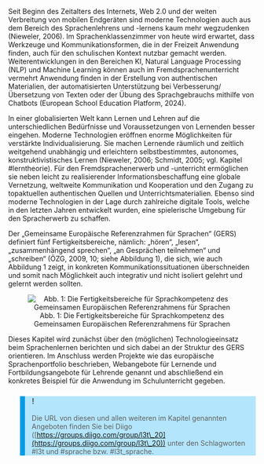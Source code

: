 <!-- filename: 01_Einleitung.md -->
<!-- title: Einleitung -->

Seit Beginn des Zeitalters des Internets, Web 2.0 und der weiten Verbreitung von mobilen Endgeräten sind moderne Technologien auch aus dem Bereich des Sprachenlehrens und -lernens kaum mehr wegzudenken (Nieweler, 2006). Im Sprachenklassenzimmer von heute wird erwartet, dass Werkzeuge und Kommunikationsformen, die in der Freizeit Anwendung finden, auch für den schulischen Kontext nutzbar gemacht werden. Weiterentwicklungen in den Bereichen KI, Natural Language Processing (NLP) und Machine Learning können auch im Fremdsprachenunterricht vermehrt Anwendung finden in der Erstellung von authentischen Materialien, der automatisierten Unterstützung bei Verbesserung/Übersetzung von Texten oder der Übung des Sprachgebrauchs mithilfe von Chatbots (European School Education Platform, 2024).

In einer globalisierten Welt kann Lernen und Lehren auf die unterschiedlichen Bedürfnisse und Voraussetzungen von Lernenden besser eingehen. Moderne Technologien eröffnen enorme Möglichkeiten für verstärkte Individualisierung. Sie machen Lernende räumlich und zeitlich weitgehend unabhängig und erleichtern selbstbestimmtes, autonomes, konstruktivistisches Lernen (Nieweler, 2006; Schmidt, 2005; vgl. Kapitel #lerntheorie). Für den Fremdsprachenerwerb und -unterricht ermöglichen sie neben leicht zu realisierender Informationsbeschaffung eine globale Vernetzung, weltweite Kommunikation und Kooperation und den Zugang zu topaktuellen authentischen Quellen und Unterrichtsmaterialien. Ebenso sind moderne Technologien in der Lage durch zahlreiche digitale Tools, welche in den letzten Jahren entwickelt wurden, eine spielerische Umgebung für den Spracherwerb zu schaffen.

Der „Gemeinsame Europäische Referenzrahmen für Sprachen“ (GERS) definiert fünf Fertigkeitsbereiche, nämlich: „hören“, „lesen“, „zusammenhängend sprechen“, „an Gesprächen teilnehmen“ und „schreiben“ (ÖZG, 2009, 10; siehe Abbildung 1), die sich, wie auch Abbildung 1 zeigt, in konkreten Kommunikationssituationen überschneiden und somit nach Möglichkeit auch integrativ und nicht isoliert gelehrt und gelernt werden sollten.

<center><figure>
  <img src="https://raw.githubusercontent.com/ed-tech-at/L3T/refs/heads/main/59_Fremdsprachen_im_Schulunterricht/img/01_Die_Fertigkeitsbereiche_für_Sprachkompetenz_des_Gemeinsamen_Europäischen_Referen.jpg" alt="Abb. 1: Die Fertigkeitsbereiche für Sprachkompetenz des Gemeinsamen Europäischen Referenzrahmens für Sprachen">
  <figcaption>Abb. 1: Die Fertigkeitsbereiche für Sprachkompetenz des Gemeinsamen Europäischen Referenzrahmens für Sprachen</figcaption>
</figure></center>


Dieses Kapitel wird zunächst über den (möglichen) Technologieeinsatz beim Sprachenlernen berichten und sich dabei an der Struktur des GERS orientieren. Im Anschluss werden Projekte wie das europäische Sprachenportfolio beschrieben, Webangebote für Lernende und Fortbildungsangebote für Lehrende genannt und abschließend ein konkretes Beispiel für die Anwendung im Schulunterricht gegeben.

<blockquote style="background: #B3E5FC; border-left: 10px solid #039BE5">

### !

Die URL von diesen und allen weiteren im Kapitel genannten Angeboten finden Sie bei Diigo ([https://groups.diigo.com/group/l3t\_20](https://groups.diigo.com/group/l3t\_20)) unter den Schlagworten #l3t und #sprache bzw. #l3t_sprache.

</blockquote>
